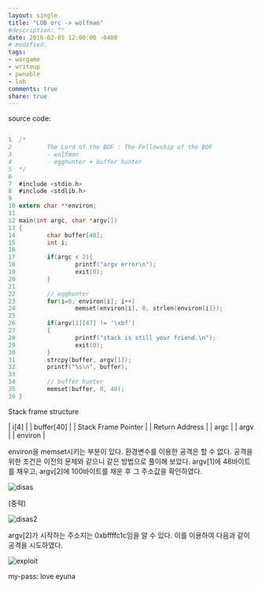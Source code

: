 ```yaml
---
layout: single
title: "LOB orc -> wolfman"
#description: ""
date: 2016-02-05 12:00:00 -0400
# modified: 
tags: 
- wargame
- writeup
- pwnable
- lob
comments: true
share: true
---
```


source code:

```c

1  ﻿/*
2          The Lord of the BOF : The Fellowship of the BOF
3          - wolfman
4          - egghunter + buffer hunter
5  */
6  
7  #include <stdio.h>
8  #include <stdlib.h>
9  
10 extern char **environ;
11 
12 main(int argc, char *argv[])
13 {
14         char buffer[40];
15         int i;
16 
17         if(argc < 2){
18                 printf("argv error\n");
19                 exit(0);
20         }
21 
22         // egghunter
23         for(i=0; environ[i]; i++)
24                 memset(environ[i], 0, strlen(environ[i]));
25 
26         if(argv[1][47] != '\xbf')
27         {
28                 printf("stack is still your friend.\n");
29                 exit(0);
30         }
31         strcpy(buffer, argv[1]); 
32         printf("%s\n", buffer);
33 
34         // buffer hunter
35         memset(buffer, 0, 40);
36 }

```

Stack frame structure


| i[4] |
| buffer[40] |
| Stack Frame Pointer |
| Return Address |
| argc |
| argv |
| environ |


environ을 memset시키는 부분이 있다. 환경변수를 이용한 공격은 할 수 없다. 공격을 위한 조건은 이전의 문제와 같으니 같은 방법으로 풀이해 보았다. argv[1]에 48바이트를 채우고, argv[2]에 100바이트를 채운 후 그 주소값을 확인하였다.

![disas]({{site.url}}{{site.baseurl}}/assets/images/2016-02-05-LOB-05/0.png)

(중략)

![disas2]({{site.url}}{{site.baseurl}}/assets/images/2016-02-05-LOB-05/1.png)

argv[2]가 시작하는 주소지는 0xbffffc1c임을 알 수 있다. 이를 이용하여 다음과 같이 공격을 시도하였다.

![exploit]({{site.url}}{{site.baseurl}}/assets/images/2016-02-05-LOB-05/2.png)


my-pass: love eyuna